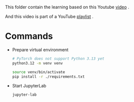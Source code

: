 This folder contain the learning based on this Youtube [video](https://www.youtube.com/watch?v=TCH_1BHY58I) .

And this video is part of a YouTube [playlist](https://www.youtube.com/playlist?list=PLAqhIrjkxbuWI23v9cThsA9GvCAUhRvKZ) .


# Commands

- Prepare virtual environment

    ```bash
    # PyTorch does not support Python 3.13 yet
    python3.12 -m venv venv
    
    source venv/bin/activate
    pip install -r ./requirements.txt
    ```

- Start JupyterLab

    ```bash
    jupyter-lab
    ```
